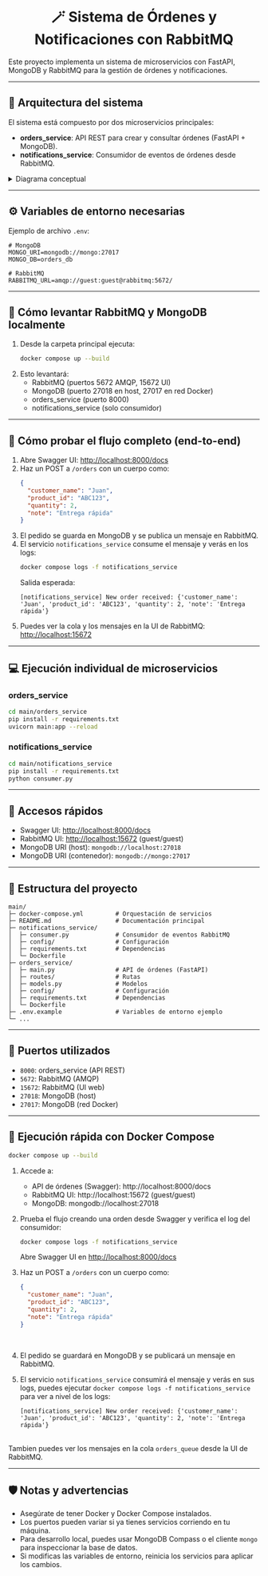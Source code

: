 <h1 align="center">🪄 Sistema de Órdenes y Notificaciones con RabbitMQ</h1>

Este proyecto implementa un sistema de microservicios con FastAPI, MongoDB y RabbitMQ para la gestión de órdenes y notificaciones.

---

## 🧱 Arquitectura del sistema

El sistema está compuesto por dos microservicios principales:

- **orders_service**: API REST para crear y consultar órdenes (FastAPI + MongoDB).
- **notifications_service**: Consumidor de eventos de órdenes desde RabbitMQ.

<details>
<summary>Diagrama conceptual</summary>

```
┌──────────────┐      POST /orders      ┌────────────────────┐
│  Cliente     │ ────────────────────▶ │  orders_service    │
└──────────────┘                       └─────────┬──────────┘
                                                │
                                                │ Evento (RabbitMQ)
                                                ▼
                                      ┌────────────────────┐
                                      │ notifications_     │
                                      │ service            │
                                      └────────────────────┘
```
</details>

---

## ⚙️ Variables de entorno necesarias

Ejemplo de archivo `.env`:

```env
# MongoDB
MONGO_URI=mongodb://mongo:27017
MONGO_DB=orders_db

# RabbitMQ
RABBITMQ_URL=amqp://guest:guest@rabbitmq:5672/
```

---

## 🐇 Cómo levantar RabbitMQ y MongoDB localmente

1. Desde la carpeta principal ejecuta:
   ```bash
   docker compose up --build
   ```
2. Esto levantará:
   - RabbitMQ (puertos 5672 AMQP, 15672 UI)
   - MongoDB (puerto 27018 en host, 27017 en red Docker)
   - orders_service (puerto 8000)
   - notifications_service (solo consumidor)

---

## 🧪 Cómo probar el flujo completo (end-to-end)

1. Abre Swagger UI: [http://localhost:8000/docs](http://localhost:8000/docs)
2. Haz un POST a `/orders` con un cuerpo como:
   ```json
   {
     "customer_name": "Juan",
     "product_id": "ABC123",
     "quantity": 2,
     "note": "Entrega rápida"
   }
   ```
3. El pedido se guarda en MongoDB y se publica un mensaje en RabbitMQ.
4. El servicio `notifications_service` consume el mensaje y verás en los logs:
   ```bash
   docker compose logs -f notifications_service
   ```
   Salida esperada:
   ```
   [notifications_service] New order received: {'customer_name': 'Juan', 'product_id': 'ABC123', 'quantity': 2, 'note': 'Entrega rápida'}
   ```
5. Puedes ver la cola y los mensajes en la UI de RabbitMQ: [http://localhost:15672](http://localhost:15672)

---

## 💻 Ejecución individual de microservicios

### orders_service
```bash
cd main/orders_service
pip install -r requirements.txt
uvicorn main:app --reload
```

### notifications_service
```bash
cd main/notifications_service
pip install -r requirements.txt
python consumer.py
```

---

## 🧭 Accesos rápidos

- Swagger UI: [http://localhost:8000/docs](http://localhost:8000/docs)
- RabbitMQ UI: [http://localhost:15672](http://localhost:15672) (guest/guest)
- MongoDB URI (host): `mongodb://localhost:27018`
- MongoDB URI (contenedor): `mongodb://mongo:27017`

---

## 🧰 Estructura del proyecto

```text
main/
├─ docker-compose.yml         # Orquestación de servicios
├─ README.md                  # Documentación principal
├─ notifications_service/
│  ├─ consumer.py             # Consumidor de eventos RabbitMQ
│  ├─ config/                 # Configuración
│  ├─ requirements.txt        # Dependencias
│  └─ Dockerfile
├─ orders_service/
│  ├─ main.py                 # API de órdenes (FastAPI)
│  ├─ routes/                 # Rutas
│  ├─ models.py               # Modelos
│  ├─ config/                 # Configuración
│  ├─ requirements.txt        # Dependencias
│  └─ Dockerfile
├─ .env.example               # Variables de entorno ejemplo
└─ ...
```

---

## 🚪 Puertos utilizados

- `8000`: orders_service (API REST)
- `5672`: RabbitMQ (AMQP)
- `15672`: RabbitMQ (UI web)
- `27018`: MongoDB (host)
- `27017`: MongoDB (red Docker)

---

## 🐳 Ejecución rápida con Docker Compose

```bash
docker compose up --build
```
1. Accede a:
	- API de órdenes (Swagger): http://localhost:8000/docs
	- RabbitMQ UI: http://localhost:15672 (guest/guest)
	- MongoDB: mongodb://localhost:27018
2. Prueba el flujo creando una orden desde Swagger y verifica el log del consumidor:
	```bash
	docker compose logs -f notifications_service
	```
   Abre Swagger UI en [http://localhost:8000/docs](http://localhost:8000/docs)
   <br/>
3. Haz un POST a `/orders` con un cuerpo como:
	```json
	{
	  "customer_name": "Juan",
	  "product_id": "ABC123",
	  "quantity": 2,
	  "note": "Entrega rápida"
	}
	```
   <br/>
4. El pedido se guardará en MongoDB y se publicará un mensaje en RabbitMQ.<br/>

5. El servicio `notifications_service` consumirá el mensaje y verás en sus logs, puedes ejecutar `docker compose logs -f notifications_service` para ver a nivel de los logs:
	```
	[notifications_service] New order received: {'customer_name': 'Juan', 'product_id': 'ABC123', 'quantity': 2, 'note': 'Entrega rápida'}
	```

<br/>Tambien puedes ver los mensajes en la cola `orders_queue` desde la UI de RabbitMQ.

---

## 🛡️ Notas y advertencias

- Asegúrate de tener Docker y Docker Compose instalados.
- Los puertos pueden variar si ya tienes servicios corriendo en tu máquina.
- Para desarrollo local, puedes usar MongoDB Compass o el cliente `mongo` para inspeccionar la base de datos.
- Si modificas las variables de entorno, reinicia los servicios para aplicar los cambios.
